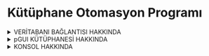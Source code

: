 # Kütüphane Otomasyon Programı

<details>
<summary>VERİTABANI BAĞLANTISI HAKKINDA</summary>

* L1

* L2
```
function Course(props){
return ( <div></div>);}
```

* Props nedir?
Conceptually, components are like JavaScript functions. They accept arbitrary inputs (called “props”) and return React elements describing what should appear on the screen.
</details>

<details>
<summary>pGUI KÜTÜPHANESİ HAKKINDA</summary>

* L3

* L4
```
const [value,setValue] = useState(0);
value : değişken,
setValue : değişken ataması için fonksiyon
useState(0) : başlangıç değeri
```

* L5
</details>


<details>
<summary>KONSOL HAKKINDA</summary>

 * L6
 ```
const title = props.title;
const description = props.description;
const {title,description} = props;
```
 
